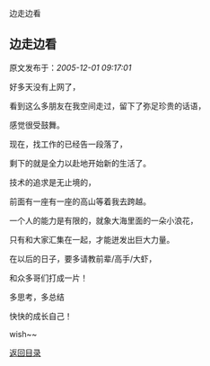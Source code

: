 边走边看
## 边走边看

 原文发布于：*2005-12-01 09:17:01*

好多天没有上网了，

看到这么多朋友在我空间走过，留下了弥足珍贵的话语，

感觉很受鼓舞。

现在，找工作的已经告一段落了，

剩下的就是全力以赴地开始新的生活了。

 

技术的追求是无止境的，

前面有一座有一座的高山等着我去跨越。

 

一个人的能力是有限的，就象大海里面的一朵小浪花，

只有和大家汇集在一起，才能迸发出巨大力量。

 

在以后的日子，要多请教前辈/高手/大虾，

和众多哥们打成一片！

多思考，多总结

快快的成长自己！

 

wish~~

 

 

 

 

 

 

 

[返回目录](index.html)
